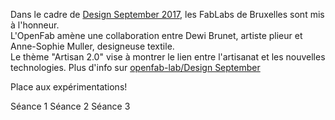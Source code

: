 Dans le cadre de [Design September 2017](http://www.designseptember.be/), les FabLabs de Bruxelles sont mis à l'honneur.  
L'OpenFab amène une collaboration entre Dewi Brunet, artiste plieur et Anne-Sophie Muller, designeuse textile.  
Le thème "Artisan 2.0" vise à montrer le lien entre l'artisanat et les nouvelles technologies. 
Plus d'info sur [openfab-lab/Design September](https://github.com/openfab-lab/openfab/blob/master/_event/Design%20September.md)

Place aux expérimentations!

Séance 1
Séance 2
Séance 3

